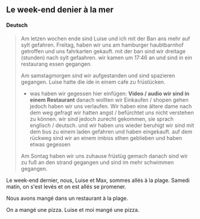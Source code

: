 ## Le week-end denier à la mer
#### Deutsch
> Am letzen wochen ende sind Luise und ich mit der Ban ans mehr auf sylt gefahren. 
> Freitag, haben wir uns am hamburger haubtbarnhof getroffen und uns fahrkarten gekauft.
> mit der ban sind wir dreitage (stunden) nach sylt gefaahren.
> wir kamen um 17:46 an und sind in ein restaurang essen gegangen.
> 
> Am samstagmorgen sind wir aufgestanden und sind spazieren gegangen.
> Luise hatte die ide in einem cafe zu früstücken.
> - was haben wir gegessen $\text{hier einfügen: }$ $\textbf{Video / audio wir sind in einem Restaurant}$
> danach wollten wir Einkaufen / shopen gehen jedoch haben wir uns verlaufen.
> Wir haben eine ältere dame nach dem weg gefragt
> wir hatten angst / befürchtet uns nicht verstehen zu können.
>  wir sind jedoch zurecht gekommen, sie sprach englisch / deutsch.
>  und wir haben uns wieder beruhigt
>  wir sind mit dem bus zu einem laden gefahren und haben eingekauft.
>  auf dem rückweg sind wir an einem imbiss sthen geblieben und haben etwas gegessen
> 
> Am Sontag haben wir uns zuhause früstüg gemach danach sind wir zu fuß an den strand gegangen und sind im mehr schwimmen gegangen.
> 



Le week-end dernier, nous, Luise et Max, sommes allés à la plage.
Samedi matin, on s'est levés et on est allés se promener.

Nous avons mangé dans un restaurant à la plage.

On a mangé une pizza.
Luise et moi mangé une pizza.




